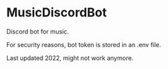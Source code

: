 # MusicDiscordBot
Discord bot for music.

For security reasons, bot token is stored in an .env file.

Last updated 2022, might not work anymore.
